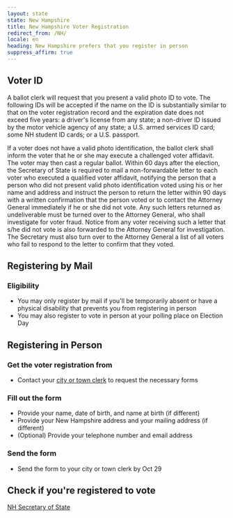 ```yaml
---
layout: state
state: New Hampshire
title: New Hampshire Voter Registration
redirect_from: /NH/
locale: en
heading: New Hampshire prefers that you register in person
suppress_affirm: true
---
```


## Voter ID

A ballot clerk will request that you present a valid photo ID to vote. The following IDs will be accepted if the name on the ID is substantially similar to that on the voter registration record and the expiration date does not exceed five years: a driver's license from any state; a non-driver ID issued by the motor vehicle agency of any state; a U.S. armed services ID card; some NH student ID cards; or a U.S. passport.

If a voter does not have a valid photo identification, the ballot clerk shall inform the voter that he or she may execute a challenged voter affidavit. The voter may then cast a regular ballot. Within 60 days after the election, the Secretary of State is required to mail a non-forwardable letter to each voter who executed a qualified voter affidavit, notifying the person that a person who did not present valid photo identification voted using his or her name and address and instruct the person to return the letter within 90 days with a written confirmation that the person voted or to contact the Attorney General immediately if he or she did not vote. Any such letters returned as undeliverable must be turned over to the Attorney General, who shall investigate for voter fraud. Notice from any voter receiving such a letter that s/he did not vote is also forwarded to the Attorney General for investigation. The Secretary must also turn over to the Attorney General a list of all voters who fail to respond to the letter to confirm that they voted.

## Registering by Mail

### Eligibility
* You may only register by mail if you'll be temporarily absent or have a physical disability that prevents you from registering in person
* You may also register to vote in person at your polling place on Election Day

## Registering in Person

### Get the voter registration from
* Contact your [city or town clerk](http://app.sos.nh.gov/Public/ClerkDetails.aspx) to request the necessary forms

### Fill out the form
* Provide your name, date of birth, and name at birth (if different)
* Provide your New Hampshire address and your mailing address (if different)
* (Optional) Provide your telephone number and email address

### Send the form
* Send the form to your city or town clerk by Oct 29

## Check if you're registered to vote
[NH Secretary of State](https://app.sos.nh.gov)